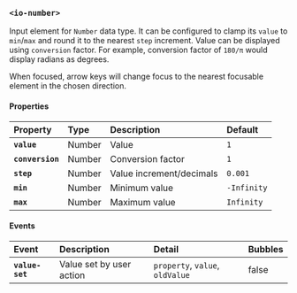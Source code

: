 ### `<io-number>` ###

<io-number value="1337"></io-number>

Input element for `Number` data type. It can be configured to clamp its `value` to `min`/`max` and round it to the nearest `step` increment. Value can be displayed using `conversion` factor. For example, conversion factor of `180/π` would display radians as degrees.

When focused, arrow keys will change focus to the nearest focusable element in the chosen direction.

#### Properties ####

| Property | Type | Description | Default |
|:---------|:-----|:-----------|:--------|
| **`value`** | Number | Value | `1` |
| **`conversion`** | Number | Conversion factor | `1` |
| **`step`** | Number | Value increment/decimals | `0.001` |
| **`min`** | Number | Minimum value | `-Infinity` |
| **`max`** | Number | Maximum value | `Infinity` |

#### Events ####

| Event | Description | Detail | Bubbles |
|:------|:------------|:-------|:--------|
| **`value-set`** | Value set by user action | `property`, `value`, `oldValue` | false |
